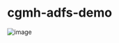 # cgmh-adfs-demo
![image](https://github.com/kcwang-tw/cgmh-adfs-demo/blob/master/F41C3852-429A-4BA0-BE98-9BE82B558FA6.jpg)
